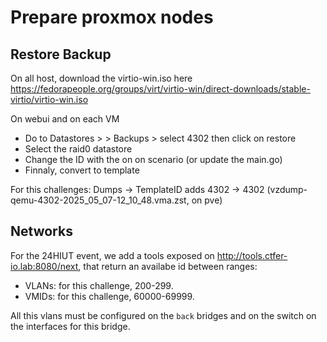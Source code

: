 # Prepare proxmox nodes

## Restore Backup

On all host, download the virtio-win.iso here https://fedorapeople.org/groups/virt/virtio-win/direct-downloads/stable-virtio/virtio-win.iso


On webui and on each VM
- Do to Datastores > <id> > Backups > select 4302 then click on restore
- Select the raid0 datastore
- Change the ID with the on on scenario (or update the main.go)
- Finnaly, convert to template

For this challenges: 
Dumps -> TemplateID
adds 4302 -> 4302 (vzdump-qemu-4302-2025_05_07-12_10_48.vma.zst, on pve)

## Networks
For the 24HIUT event, we add a tools exposed on http://tools.ctfer-io.lab:8080/next, that return an availabe id between ranges: 
- VLANs: for this challenge, 200-299. 
- VMIDs: for this challenge, 60000-69999.

All this vlans must be configured on the `back` bridges and on the switch on the interfaces for this bridge.